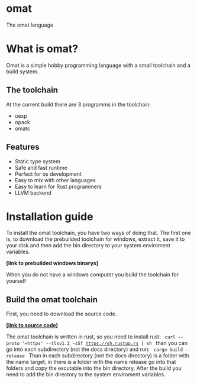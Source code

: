 # omat
The omat language

# What is omat?
Omat is a simple hobby programming language with a small toolchain and
a build system.

## The toolchain
At the current build there are 3 programms in the toolchain: <br>

 - oexp <br>
 - opack <br>
 - omatc <br>

## Features
- Static type system
- Safe and fast runtime
- Perfect for os development
- Easy to mix with other languages
- Easy to learn for Rust programmers
- LLVM backend

# Installation guide
To install the omat toolchain, you have two ways of doing that.
The first one is, to download the prebuilded toolchain for windows, extract it, 
save it to your disk and then add the bin directory to your system enviroment variables. 

<b> [link to prebuilded windows binarys]  </b>

When you do not have a windows computer you build the toolchain for yourself

## Build the omat toolchain
First, you need to download the source code.

<b> [[link to source code]](https://github.com/Toni-Graphics/omat/archive/refs/heads/main.zip) </b>

The omat toolchain is written in rust, so you need to install rust:
<code>
curl --proto '=https' --tlsv1.2 -sSf https://sh.rustup.rs | sh
</code>
than you can go into each subdirectory (not the docs directory) and run:
<code>
cargo build --release
</code>
Than in each subdirectory (not the docs directory) is a folder with the name target, in there is a folder with the name release
go into that folders and copy the excutable into the bin directory.
After the build you need to add the bin directory to the system enviroment variables.
